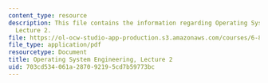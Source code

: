 ```yaml
---
content_type: resource
description: This file contains the information regarding Operating System Engineering,
  Lecture 2.
file: https://ol-ocw-studio-app-production.s3.amazonaws.com/courses/6-828-operating-system-engineering-fall-2012/703cd534061a287092195cd7b59773bc_MIT6_828F12_lec2_notes.pdf
file_type: application/pdf
resourcetype: Document
title: Operating System Engineering, Lecture 2
uid: 703cd534-061a-2870-9219-5cd7b59773bc
---
```

